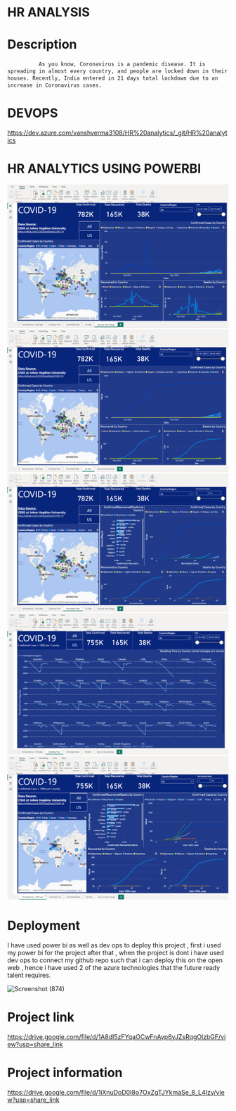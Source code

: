 # HR ANALYSIS

# Description
              As you know, Coronavirus is a pandemic disease. It is spreading in almost every country, and people are locked down in their houses. Recently, India entered in 21 days total lockdown due to an increase in Coronavirus cases.


# DEVOPS 


https://dev.azure.com/vanshverma3108/HR%20analytics/_git/HR%20analytics

 # HR ANALYTICS USING POWERBI
 
![coronavirus5](https://github.com/Rounak-428/corona_powerbi/blob/main/coronavirus5.png)
![coronavirus4](https://github.com/Rounak-428/corona_powerbi/blob/main/coronavirus4.png)
![coronavirus3](https://github.com/Rounak-428/corona_powerbi/blob/main/coronavirus3.png)
![coronavirus2](https://github.com/Rounak-428/corona_powerbi/blob/main/coronavirus2.png)
![coronavirus1](https://github.com/Rounak-428/corona_powerbi/blob/main/coronavirus1.png)

# Deployment 


I have used power bi as well as dev ops to deploy this project , first i used my power bi for the project after that , when the project is dont i have used dev ops to connect my github repo such that i can deploy this on the open web , hence i have used 2 of the azure technologies that the future ready talent requires.


![Screenshot (874)](https://user-images.githubusercontent.com/126977380/228234742-3908e416-f0c4-4363-b2b5-ca01c3f7ab4c.png)

# Project link
https://drive.google.com/file/d/1A8dI5zFYqaOCwFnAyp6yJZsRqgOlzbGF/view?usp=share_link

# Project information
https://drive.google.com/file/d/1iXnuDoD0I8o7OxZgTJYkmaSe_8_L4Izy/view?usp=share_link
